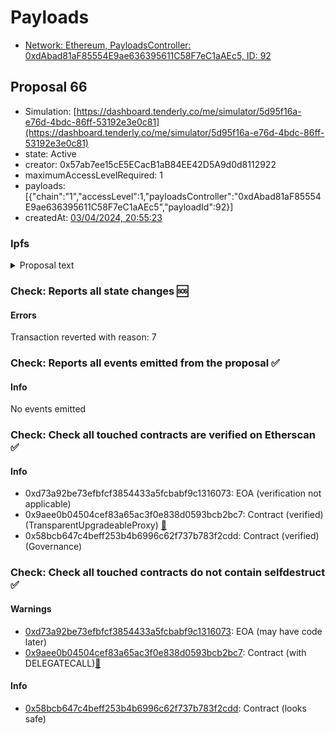 # Payloads

- [Network: Ethereum, PayloadsController: 0xdAbad81aF85554E9ae636395611C58F7eC1aAEc5, ID: 92](/reports/payloads/1/0xdAbad81aF85554E9ae636395611C58F7eC1aAEc5/92.md)

## Proposal 66

- Simulation: [https://dashboard.tenderly.co/me/simulator/5d95f16a-e76d-4bdc-86ff-53192e3e0c81](https://dashboard.tenderly.co/me/simulator/5d95f16a-e76d-4bdc-86ff-53192e3e0c81)
- state: Active
- creator: 0x57ab7ee15cE5ECacB1aB84EE42D5A9d0d8112922
- maximumAccessLevelRequired: 1
- payloads: [{"chain":"1","accessLevel":1,"payloadsController":"0xdAbad81aF85554E9ae636395611C58F7eC1aAEc5","payloadId":92}]
- createdAt: [03/04/2024, 20:55:23](https://etherscan.io/tx/0xebc78b8c1f396de3d6b69bc3fb6e5cfd2df967408a3c22d618dec53a12529a1d)

### Ipfs

<details>
  <summary>Proposal text</summary>
  
  
## Simple Summary

Amend Interest Rate parameters for TUSD and BUSD Aave V2 deprecated markets.

## Motivation

Currently, the highly aggressive interest rate strategy implemented for TUSD and BUSD markets, with the primary objective of deprecating, poses a challenge due to the distribution of bad debt within these markets.

Due to a significant amount of bad debt in these markets, the anticipated outcome of incentivizing debt repayments may not be realized to the same extent, alternatively resulting in effective virtual debt growth. Although the elevated reserve factor allows the collector to cover a substantial portion of the remaining aToken underlying claims of the respective market as other positions are repaid (provided the collector does not withdraw), this debt growth must be addressed. Otherwise, it could potentially escalate to an arbitrarily high market size, given the magnitude of the current interest rate.

## Specification

| Asset | Parameter | Current | Recommendations |
| ----- | --------- | ------- | --------------- |
| BUSD  | Base Rate | 100%    | 10%             |
| BUSD  | Slope 1   | 70%     | 0%              |
| BUSD  | Slope 2   | 300%    | 0%              |
| BUSD  | Uoptimal  | 1%      | No Change       |

| Asset | Parameter | Current | Recommendations |
| ----- | --------- | ------- | --------------- |
| TUSD  | Base Rate | 100%    | 10%             |
| TUSD  | Slope 1   | 70%     | 0%              |
| TUSD  | Slope 2   | 300%    | 0%              |
| TUSD  | Uoptimal  | 1%      | No Change       |

## References

- Implementation: [AaveV2Ethereum](https://github.com/bgd-labs/aave-proposals-v3/blob/64d84923830233364030bbf87f555208e05c78bd/src/20240324_AaveV2Ethereum_TUSDAndBUSDAaveV2RateAmendments/AaveV2Ethereum_TUSDAndBUSDAaveV2RateAmendments_20240324.sol)
- Tests: [AaveV2Ethereum](https://github.com/bgd-labs/aave-proposals-v3/blob/64d84923830233364030bbf87f555208e05c78bd/src/20240324_AaveV2Ethereum_TUSDAndBUSDAaveV2RateAmendments/AaveV2Ethereum_TUSDAndBUSDAaveV2RateAmendments_20240324.t.sol)
- [Snapshot](https://snapshot.org/#/aave.eth/proposal/0xcff2253ff9d74193354370fe95ebe0fe2f0b6f34873281d1b9b55b9f51dea011)
- [Discussion](https://governance.aave.com/t/arfc-tusd-and-busd-aave-v2-rate-amendments/16887)

## Copyright

Copyright and related rights waived via [CC0](https://creativecommons.org/publicdomain/zero/1.0/).

</details>

### Check: Reports all state changes :sos:

#### Errors

Transaction reverted with reason: 7

### Check: Reports all events emitted from the proposal :white_check_mark:

#### Info

No events emitted

### Check: Check all touched contracts are verified on Etherscan :white_check_mark:

#### Info

- 0xd73a92be73efbfcf3854433a5fcbabf9c1316073: EOA (verification not applicable)
- 0x9aee0b04504cef83a65ac3f0e838d0593bcb2bc7: Contract (verified) (TransparentUpgradeableProxy) [:ghost:](https://github.com/bgd-labs/aave-address-book "GovernanceV3Ethereum.GOVERNANCE")
- 0x58bcb647c4beff253b4b6996c62f737b783f2cdd: Contract (verified) (Governance) 

### Check: Check all touched contracts do not contain selfdestruct :white_check_mark:

#### Warnings

- [0xd73a92be73efbfcf3854433a5fcbabf9c1316073](https://etherscan.io/address/0xd73a92be73efbfcf3854433a5fcbabf9c1316073): EOA (may have code later)
- [0x9aee0b04504cef83a65ac3f0e838d0593bcb2bc7](https://etherscan.io/address/0x9aee0b04504cef83a65ac3f0e838d0593bcb2bc7): Contract (with DELEGATECALL)[:ghost:](https://github.com/bgd-labs/aave-address-book "GovernanceV3Ethereum.GOVERNANCE")

#### Info

- [0x58bcb647c4beff253b4b6996c62f737b783f2cdd](https://etherscan.io/address/0x58bcb647c4beff253b4b6996c62f737b783f2cdd): Contract (looks safe)

